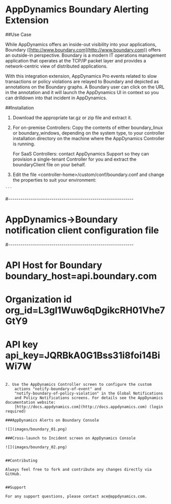 # AppDynamics Boundary Alerting Extension

##Use Case

While AppDynamics offers an inside-out visibility into your
applications, Boundary 
([http://www.boundary.com](http://www.boundary.com)) offers an
outside-in perspective. Boundary is a modern IT operations management application that operates at the
TCP/IP packet layer and provides a network-centric view of distributed applications.

With this integration extension, AppDynamics Pro events related to slow transactions or policy violations 
are relayed to Boundary and depicted as
annotations on the Boundary graphs. A Boundary user can click on the URL
in the annotation and it will launch the AppDynamics UI in context
so you can drilldown into that incident in AppDynamics.

##Installation 

1.  Download the appropriate tar.gz or zip file and extract it.
2.  For on-premise Controllers: Copy the contents of either boundary\_linux or boundary_windows, depending on the system type, to your 
controller installation directory on the machine where the AppDynamics Controller is running.
   
     For SaaS Controllers: contact AppDynamics Support so they can provision a single-tenant Controller for you and extract the boundaryClient file on your behalf.
2.   Edit the file \<controller-home\>/custom/conf/boundary.conf and
    change the properties to suit your environment:

    ```
#------------------------------------------------------------- 
# AppDynamics->Boundary notification client configuration file
#------------------------------------------------------------- 
# API Host for Boundary boundary_host=api.boundary.com 
# Organization id org_id=L3gI1Wuw6qDgikcRH01Vhe7GtY9 
# API key api_key=JQRBkA0G1Bss31i8foi14BiWi7W 
```

2. Use the AppDynamics Controller screen to configure the custom
    actions "notify-boundary-of-event" and
    "notify-boundary-of-policy-violation" in the Global Notifications
    and Policy Notifications screens. For details see the AppDynamics documentation website:
    [http://docs.appdynamics.com](http://docs.appdynamics.com) (login required)

###AppDynamics Alerts on Boundary Console

![](images/boundary_01.png)

###Cross-launch to Incident screen on AppDynamics Console

![](images/boundary_02.png)


##Contributing

Always feel free to fork and contribute any changes directly via GitHub.


##Support

For any support questions, please contact ace@appdynamics.com.
